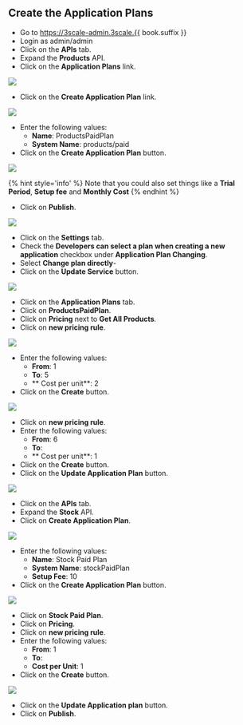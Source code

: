 ## Create the Application Plans

* Go to https://3scale-admin.3scale.{{ book.suffix }}
* Login as admin/admin
* Click on the **APIs** tab.
* Expand the **Products** API.
* Click on the **Application Plans** link.

![](../assets/Selection_386.png)

* Click on the **Create Application Plan** link.

![](../assets/Selection_387.png)

* Enter the following values:
    * **Name**: ProductsPaidPlan
    * **System Name**: products/paid
* Click on the **Create Application Plan** button.   

![](../assets/Selection_388.png)


{% hint style='info' %}
Note that you could also set things like a **Trial Period**, **Setup fee** and **Monthly Cost**
{% endhint %}

* Click on **Publish**.

![](../assets/Selection_389.png)

* Click on the **Settings** tab.
* Check the **Developers can select a plan when creating a new application** checkbox under **Application Plan Changing**.
* Select **Change plan directly**-
* Click on the **Update Service** button.

![](../assets/Selection_486.png)

* Click on the **Application Plans** tab.
* Click on **ProductsPaidPlan**.
* Click on **Pricing** next to **Get All Products**.
* Click on **new pricing rule**.

![](../assets/Selection_392.png)

* Enter the following values:
    * **From**: 1
    * **To**: 5
    * ** Cost per unit**: 2
* Click on the **Create** button.

![](../assets/Selection_411.png)

* Click on **new pricing rule**.
* Enter the following values:
    * **From**: 6
    * **To**: 
    * ** Cost per unit**: 1
* Click on the **Create** button.
* Click on the **Update Application Plan** button.

![](../assets/Selection_394.png)

* Click on the **APIs** tab.
* Expand the **Stock** API.
* Click on **Create Application Plan**.

![](../assets/Selection_395.png)


* Enter the following values:
    * **Name**: Stock Paid Plan
    * **System Name**: stockPaidPlan
    * **Setup Fee**: 10
* Click on the **Create Application Plan** button.

![](../assets/Selection_396.png)

* Click on **Stock Paid Plan**.
* Click on **Pricing**.
* Click on **new pricing rule**.
* Enter the following values:
    * **From**: 1
    * **To**:
    * **Cost per Unit**: 1
* Click on the **Create** button.

![](../assets/Selection_410.png)

* Click on the **Update Application plan** button.
* Click on **Publish**.



